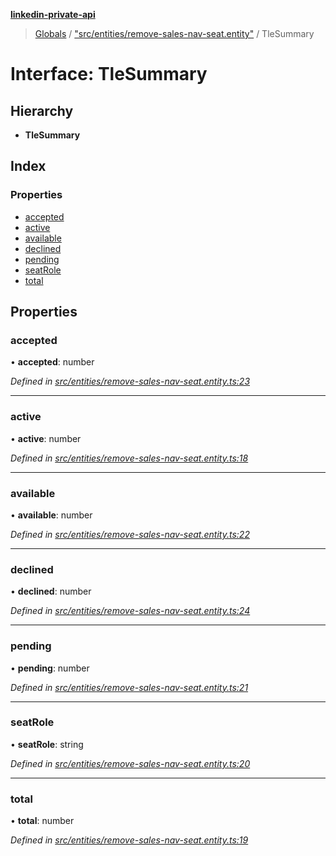 **[linkedin-private-api](../README.md)**

> [Globals](../globals.md) / ["src/entities/remove-sales-nav-seat.entity"](../modules/_src_entities_remove_sales_nav_seat_entity_.md) / TleSummary

# Interface: TleSummary

## Hierarchy

* **TleSummary**

## Index

### Properties

* [accepted](_src_entities_remove_sales_nav_seat_entity_.tlesummary.md#accepted)
* [active](_src_entities_remove_sales_nav_seat_entity_.tlesummary.md#active)
* [available](_src_entities_remove_sales_nav_seat_entity_.tlesummary.md#available)
* [declined](_src_entities_remove_sales_nav_seat_entity_.tlesummary.md#declined)
* [pending](_src_entities_remove_sales_nav_seat_entity_.tlesummary.md#pending)
* [seatRole](_src_entities_remove_sales_nav_seat_entity_.tlesummary.md#seatrole)
* [total](_src_entities_remove_sales_nav_seat_entity_.tlesummary.md#total)

## Properties

### accepted

•  **accepted**: number

*Defined in [src/entities/remove-sales-nav-seat.entity.ts:23](https://github.com/cosiall/linkedin-private-api/blob/e4e3ce2/src/entities/remove-sales-nav-seat.entity.ts#L23)*

___

### active

•  **active**: number

*Defined in [src/entities/remove-sales-nav-seat.entity.ts:18](https://github.com/cosiall/linkedin-private-api/blob/e4e3ce2/src/entities/remove-sales-nav-seat.entity.ts#L18)*

___

### available

•  **available**: number

*Defined in [src/entities/remove-sales-nav-seat.entity.ts:22](https://github.com/cosiall/linkedin-private-api/blob/e4e3ce2/src/entities/remove-sales-nav-seat.entity.ts#L22)*

___

### declined

•  **declined**: number

*Defined in [src/entities/remove-sales-nav-seat.entity.ts:24](https://github.com/cosiall/linkedin-private-api/blob/e4e3ce2/src/entities/remove-sales-nav-seat.entity.ts#L24)*

___

### pending

•  **pending**: number

*Defined in [src/entities/remove-sales-nav-seat.entity.ts:21](https://github.com/cosiall/linkedin-private-api/blob/e4e3ce2/src/entities/remove-sales-nav-seat.entity.ts#L21)*

___

### seatRole

•  **seatRole**: string

*Defined in [src/entities/remove-sales-nav-seat.entity.ts:20](https://github.com/cosiall/linkedin-private-api/blob/e4e3ce2/src/entities/remove-sales-nav-seat.entity.ts#L20)*

___

### total

•  **total**: number

*Defined in [src/entities/remove-sales-nav-seat.entity.ts:19](https://github.com/cosiall/linkedin-private-api/blob/e4e3ce2/src/entities/remove-sales-nav-seat.entity.ts#L19)*
